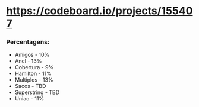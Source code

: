 # https://codeboard.io/projects/155407

### Percentagens:
- Amigos - 10%
- Anel - 13%
- Cobertura - 9%
- Hamilton - 11%
- Multiplos - 13%
- Sacos - TBD
- Superstring - TBD
- Uniao - 11%
